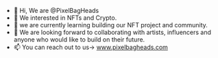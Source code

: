 - 👋 Hi, We are @PixelBagHeads
- 👀 We interested in NFTs and Crypto. 
- 🌱 we are currently learning building our NFT project and community. 
- 💞️ We are looking forward to collaborating with artists, influencers and anyone who would like to build on their future. 
- 📫 You can reach out to us-> www.pixelbagheads.com

<!---
PixelBagHeads/PixelBagHeads is a ✨ special ✨ repository because its `README.md` (this file) appears on your GitHub profile.
You can click the Preview link to take a look at your changes.
--->

